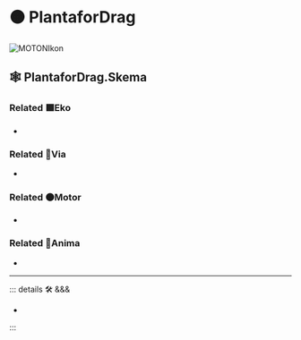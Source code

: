 # 🟠 <motor>PlantaforDrag</motor>

![MOTONIkon](/BetaIkon/MOTONs_Ikon.png)

## 🕸 PlantaforDrag.Skema

### Related 🟩<ekos>Eko</ekos>

-

### Related 🔻<via>Via</via>

-

### Related 🟠<motor>Motor</motor>

-

### Related 💜<anima>Anima</anima>

-

---

<!-- =================================================== -->
<!-- =================================================== -->
<!-- =================================================== -->
<!-- =================================================== -->
<!-- =================================================== -->
::: details 🛠 <dev>&&&</dev>

-

:::
